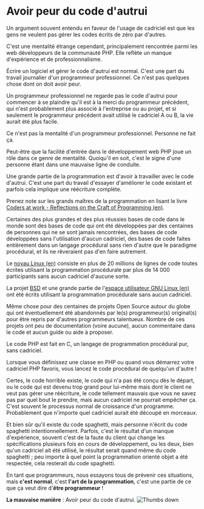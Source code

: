 # Avoir peur du code d'autrui #

Un argument souvent entendu en faveur de l'usage de cadriciel est que les gens ne veulent pas gérer les codes écrits de zéro par d'autres.

C'est une mentalité étrange cependant, principalement rencontrée parmi les web développeurs de la communauté PHP. Elle reflète un manque d'expérience et de professionnalisme.

Écrire un logiciel et gérer le code d'autrui est normal. C'est une part du travail journalier d'un programmeur professionnel. Ce n'est pas quelques chose dont on doit avoir peur.

Un programmeur professionnel ne regarde pas le code d'autrui pour commencer à se plaindre qu'il est à la merci du programmeur précédent, qui n'est probablement plus associé à l'entreprise ou au projet, et si seulement le programmeur précédent avait utilisé le cadriciel A ou B, la vie aurait été plus facile.

Ce n'est pas la mentalité d'un programmeur professionnel. Personne ne fait ça.

Peut-être que la facilité d'entrée dans le développement web PHP joue un rôle dans ce genre de mentalité. Quoiqu'il en soit, c'est le signe d'une personne étant dans une mauvaise ligne de conduite.

Une grande partie de la programmation est d'avoir à travailler avec le code d'autrui. C'est une part du travail d'essayer d'améliorer le code existant et parfois cela implique une réécriture complète.

Prenez note sur les grands maîtres de la programmation en lisant le livre [Coders at work - Reflections on the Craft of Programming (en)](http://codersatwork.com/).

Certaines des plus grandes et des plus réussies bases de code dans le monde sont des bases de code qui ont été développées par des centaines de personnes qui ne se sont jamais rencontrées, des bases de code développées sans l'utilisation d'aucun cadriciel, des bases de code faites entièrement dans un langage procédural sans rien d'autre que le paradigme procédural, et ils ne rêveraient pas d'en faire autrement.

Le [noyau Linux (en)](https://www.kernel.org/) consiste en plus de 20 millions de lignes de code toutes écrites utilisant la programmation procédurale par plus de 14 000 participants sans aucun cadriciel d'aucune sorte.

La projet [BSD](https://fr.wikipedia.org/wiki/Berkeley_Software_Distribution) et une grande partie de l'[espace utilisateur GNU Linux (en)](https://www.gnu.org/) ont été écrits utilisant la programmation procédurale sans aucun cadriciel.

Même chose pour des centaines de projets Open Source autour du globe qui ont éventuellement été abandonnés par le(s) programmeur(s) original(s) pour être repris par d'autres programmeurs talentueux. Nombre de ces projets ont peu de documentation (voire aucune), aucun commentaire dans le code et aucun guide ou aide à proposer.

Le code PHP est fait en C, un langage de programmation procédural pur, sans cadriciel.

Lorsque vous définissez une classe en PHP ou quand vous démarrez votre cadriciel PHP favoris, vous lancez le code procédural de quelqu'un d'autre !

Certes, le code horrible existe, le code qui n'a pas été conçu dès le départ, ou le code qui est devenu trop grand pour lui-même mais dont le client ne veut pas gérer une réécriture, le code tellement mauvais que vous ne savez pas par quel bout le prendre, mais aucun cadriciel ne pourrait empêcher ça. C'est souvent le processus normal de croissance d'un programme. Probablement que n'importe quel cadriciel aurait été découpé en morceaux.

Et bien sûr qu'il existe du code spaghetti, mais personne n'écrit du code spaghetti intentionnellement. Parfois, c'est le résultat d'un manque d'expérience, souvent c'est de la faute du client qui change les spécifications plusieurs fois en cours de développement, ou les deux, bien qu'un cadriciel ait été utilisé, le résultat serait quand même du code spaghetti ; peu importe à quel point la programmation orienté objet a été respectée, cela resterait du code spaghetti.

En tant que programmeurs, nous essayons tous de prévenir ces situations, mais **c'est normal**, c'est **l'art de la programmation**, c'est une partie de ce que ça veut dire d'**être programmeur** !


**La mauvaise manière** : Avoir peur du code d'autrui. ![Thumbs down](/img/thumbs-down.png)
